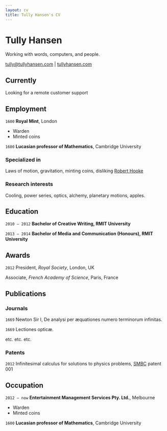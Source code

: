 ```yaml
---
layout: cv
title: Tully Hansen's CV
---
```

# Tully Hansen
Working with words, computers, and people.

<div id="webaddress">
<a href="mailto:tully@tullyhansen.com">tully@tullyhansen.com</a>
| <a href="http://tullyhansen.com">tullyhansen.com</a>
</div>


## Currently

Looking for a remote customer support

## Employment

`1600`
__Royal Mint__, London

- Warden
- Minted coins

`1600`
__Lucasian professor of Mathematics__, Cambridge University

<!-- ### Footer

Last updated: May 2013 -->



### Specialized in

Laws of motion, gravitation, minting coins, disliking [Robert Hooke](http://en.wikipedia.org/wiki/Robert_Hooke)


### Research interests

Cooling, power series, optics, alchemy, planetary motions, apples.


## Education

`2010 – 2012`
__Bachelor of Creative Writing, RMIT University__

`2013 – 2014`
__Bachelor of Media and Communication (Honours), RMIT University__


## Awards

`2012`
President, *Royal Society*, London, UK

Associate, *French Academy of Science*, Paris, France



## Publications

<!-- A list is also available [online](http://scholar.google.co.uk/citations?user=LTOTl0YAAAAJ) -->

### Journals

`1669`
Newton Sir I, De analysi per æquationes numero terminorum infinitas. 

`1669`
Lectiones opticæ.

etc. etc. etc.

### Patents

`2012`
Infinitesimal calculus for solutions to physics problems, [SMBC](http://www.techdirt.com/articles/20121011/09312820678/if-patents-had-been-around-time-newton.shtml) patent 001


## Occupation

`2012 – now`
__Entertainment Management Services Pty. Ltd.__, Melbourne

- Warden
- Minted coins

`1600`
__Lucasian professor of Mathematics__, Cambridge University



<!-- ### Footer

Last updated: March 2019 -->


